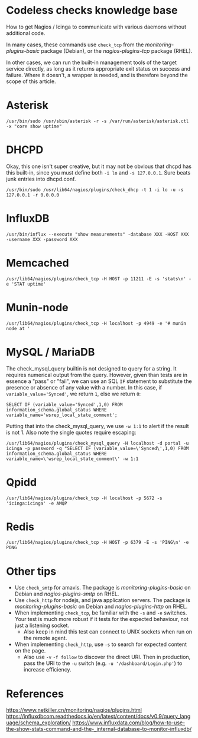 # Codeless checks knowledge base
How to get Nagios / Icinga to communicate with various daemons without additional code. 

In many cases, these commands use `check_tcp` from the *monitoring-plugins-basic* package (Debian), or the *nagios-plugins-tcp* package (RHEL).

In other cases, we can run the built-in management tools of the target service directly, as long as it returns appropriate exit status on success and failure. Where it doesn't, a wrapper is needed, and is therefore beyond the scope of this article.

# Asterisk
```
/usr/bin/sudo /usr/sbin/asterisk -r -s /var/run/asterisk/asterisk.ctl -x "core show uptime"
```

# DHCPD
Okay, this one isn't super creative, but it may not be obvious that dhcpd has this built-in, since you must define both `-i lo` and `-s 127.0.0.1`. Sure beats junk entries into dhcpd.conf.
```
/usr/bin/sudo /usr/lib64/nagios/plugins/check_dhcp -t 1 -i lo -u -s 127.0.0.1 -r 0.0.0.0
```

# InfluxDB
```
/usr/bin/influx --execute "show measurements" -database XXX -HOST XXX -username XXX -password XXX
```

# Memcached
```
/usr/lib64/nagios/plugins/check_tcp -H HOST -p 11211 -E -s 'stats\n' -e 'STAT uptime'
```

# Munin-node
```
/usr/lib64/nagios/plugins/check_tcp -H localhost -p 4949 -e '# munin node at '
```

# MySQL / MariaDB
The check_mysql_query builtin is not designed to query for a string. It requires numerical output from the query. However, given than tests are in essence a "pass" or "fail", we can use an SQL `IF` statement to substitute the presence or absence of any value with a number. In this case, if `variable_value='Synced'`, we return `1`, else we return `0`:
```
SELECT IF (variable_value='Synced',1,0) FROM information_schema.global_status WHERE variable_name='wsrep_local_state_comment';
```
Putting that into the check_mysql_query, we use `-w 1:1` to alert if the result is not 1. Also note the single quotes require escaping:
```
/usr/lib64/nagios/plugins/check_mysql_query -H localhost -d portal -u icinga -p password -q "SELECT IF (variable_value=\'Synced\',1,0) FROM information_schema.global_status WHERE variable_name=\'wsrep_local_state_comment\' -w 1:1 
```

# Qpidd
```
/usr/lib64/nagios/plugins/check_tcp -H localhost -p 5672 -s 'icinga:icinga' -e AMQP
```

# Redis
```
/usr/lib64/nagios/plugins/check_tcp -H HOST -p 6379 -E -s 'PING\n' -e PONG
```

# Other tips
* Use `check_smtp` for amavis. The package is *monitoring-plugins-basic* on Debian and *nagios-plugins-smtp* on RHEL.
* Use `check_http` for nodejs, and java application servers. The package is *monitoring-plugins-basic* on Debian and *nagios-plugins-http* on RHEL.
* When implementing `check_tcp`, be familiar with the `-s` and `-e` switches. Your test is much more robust if it tests for the expected behaviour, not just a listening socket.
  * Also keep in mind this test can connect to UNIX sockets when run on the remote agent.
* When implementing `check_http`, use `-s` to search for expected content on the page.
  * Also use `-v` `-f follow` to discover the direct URI. Then in production, pass the URI to the `-u` switch (e.g. `-u '/dashboard/Login.php'`) to increase efficiency.

# References
https://www.netkiller.cn/monitoring/nagios/plugins.html
https://influxdbcom.readthedocs.io/en/latest/content/docs/v0.9/query_language/schema_exploration/
https://www.influxdata.com/blog/how-to-use-the-show-stats-command-and-the-_internal-database-to-monitor-influxdb/

